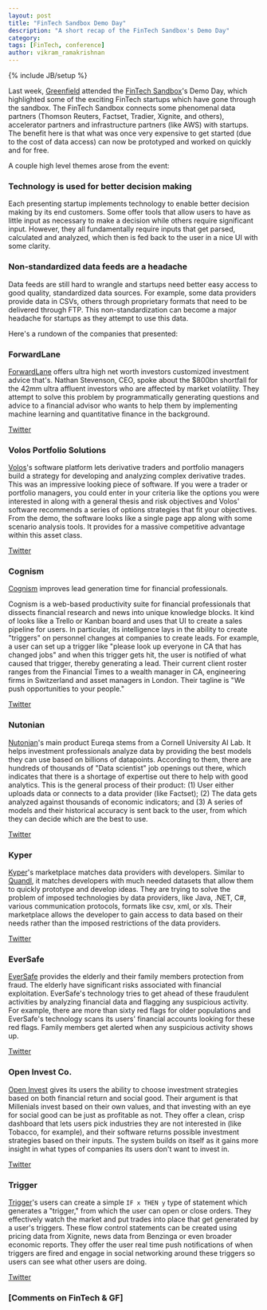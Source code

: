```yaml
---
layout: post
title: "FinTech Sandbox Demo Day"
description: "A short recap of the FinTech Sandbox's Demo Day"
category:
tags: [FinTech, conference]
author: vikram_ramakrishnan
---
```

{% include JB/setup %}

Last week, [Greenfield](www.greenfieldhq.com) attended the [FinTech Sandbox](http://FinTechsandbox.org/)'s Demo Day, which highlighted
some of the exciting FinTech startups which have gone through the sandbox.
The FinTech Sandbox connects some phenomenal data partners (Thomson Reuters,
Factset, Tradier, Xignite, and others), accelerator partners and infrastructure
partners (like AWS) with startups. The benefit here is that what was once very
expensive to get started (due to the cost of data access) can now be prototyped
and worked on quickly and for free.

A couple high level themes arose from the event:

### Technology is used for better decision making

Each presenting startup implements technology to enable better decision making
by its end customers. Some offer tools that allow users to have as little input
as necessary to make a decision while others require significant input. However,
they all fundamentally require inputs that get parsed, calculated and analyzed,
which then is fed back to the user in a nice UI with some clarity.

### Non-standardized data feeds are a headache

Data feeds are still hard to wrangle and startups need better easy access
to good quality, standardized data sources. For example, some data providers
provide data in CSVs, others through proprietary formats that need to be
delivered through FTP. This non-standardization can become a major headache for
startups as they attempt to use this data.

Here's a rundown of the companies that presented:

### ForwardLane

[ForwardLane](http://forwardlane.com/home.html) offers ultra high net worth investors customized investment
advice that's. Nathan Stevenson, CEO, spoke about the $800bn shortfall for the
42mm ultra affluent investors who are affected by market volatility. They
attempt to solve this problem by programmatically generating questions and
advice to a financial advisor who wants to help them by implementing machine learning and quantitative finance in the background.

[Twitter](https://twitter.com/Forward_Lane)

### Volos Portfolio Solutions

[Volos](http://volossoftware.com/)'s software platform lets derivative traders
and portfolio managers build a strategy for developing and analyzing complex
derivative trades. This was an impressive looking piece of software. If you were
a trader or portfolio managers, you could enter in your criteria like the
options you were interested in along with a general thesis and risk objectives
and Volos' software recommends a series of options strategies that fit your
objectives. From the demo, the software looks like a single page app along with
some scenario analysis tools. It provides for a massive competitive advantage within this asset class.

[Twitter](https://twitter.com/volossoftware)

### Cognism

[Cognism](http://www.cognism.com) improves lead generation time for financial
professionals.

Cognism is a web-based productivity suite for financial professionals that dissects financial research and news into unique knowledge blocks. It kind of looks like
a Trello or Kanban board and uses that UI to create a sales pipeline for users.
In particular, its intelligence lays in the ability to create "triggers" on
personnel changes at companies to create leads. For example, a user can set up
a trigger like "please look up everyone in CA that has changed jobs" and when
this trigger gets hit, the user is notified of what caused that trigger, thereby
generating a lead. Their current client roster ranges from the Financial Times
to a wealth manager in CA, engineering firms in Switzerland and asset managers
in London. Their tagline is "We push opportunities to your people."

[Twitter](https://twitter.com/realCognism)

### Nutonian

[Nutonian](http://nutonian.com)'s main product Eureqa stems from a Cornell
University AI Lab. It helps investment professionals analyze data by providing
the best models they can use based on billions of datapoints. According to them,
there are hundreds of thousands of "Data scientist" job openings out there,
which indicates that there is a shortage of expertise out there to help with
good analytics. This is the general process of their product: (1) User either
uploads data or connects to a data provider (like Factset); (2) The data gets
analyzed against thousands of economic indicators; and (3) A series of models
and their historical accuracy is sent back to the user, from which they can
decide which are the best to use.

[Twitter](https://twitter.com/nutonian)

### Kyper

[Kyper](https://www.kyper.com/)'s marketplace matches data providers with
developers. Similar to [Quandl](https://www.quandl.com/), it matches developers
with much needed datasets that allow them to quickly prototype and develop
ideas. They are trying to solve the problem of imposed technologies by data
providers, like Java, .NET, C#, various communication protocols, formats like
csv, xml, or xls. Their marketplace allows the developer to gain access to data based on their needs rather than the imposed restrictions of the data providers.

[Twitter](https://twitter.com/kyperdata)

### EverSafe

[EverSafe](https://www.eversafe.com/index.html) provides the elderly and their family members protection from
fraud. The elderly have significant risks associated with financial
exploitation. EverSafe's technology tries to get ahead of these fraudulent
activities by analyzing financial data and flagging any suspicious activity.
For example, there are more than sixty red flags for older populations and
EverSafe's technology scans its users' financial accounts looking for these red
flags. Family members get alerted when any suspicious activity shows up.

[Twitter](https://twitter.com/EverSafeSeniors)

### Open Invest Co.

[Open Invest](https://openinvest.co/) gives its users the ability to choose
investment strategies based on both financial return and social good. Their
argument is that Millenials invest based on their own values, and that
investing with an eye for social good can be just as profitable as not. They
offer a clean, crisp dashboard that lets users pick industries they are not
interested in (like Tobacco, for example), and their software returns possible
investment strategies based on their inputs. The system builds on itself as it
gains more insight in what types of companies its users don't want to invest in.

[Twitter](https://twitter.com/openinvestco)

### Trigger

[Trigger](http://www.triggerfinance.com)'s users can create a simple `IF x THEN y` type of statement
which generates a "trigger," from which the user can open or close orders. They
effectively watch the market and put trades into place that get generated by a
user's triggers. These flow control statements can be created using pricing data
from Xignite, news data from Benzinga or even broader economic reports. They
offer the user real time push notifications of when triggers are fired and
engage in social networking around these triggers so users can see what other
users are doing.

[Twitter](https://twitter.com/triggerfinance)

### [Comments on FinTech & GF]
